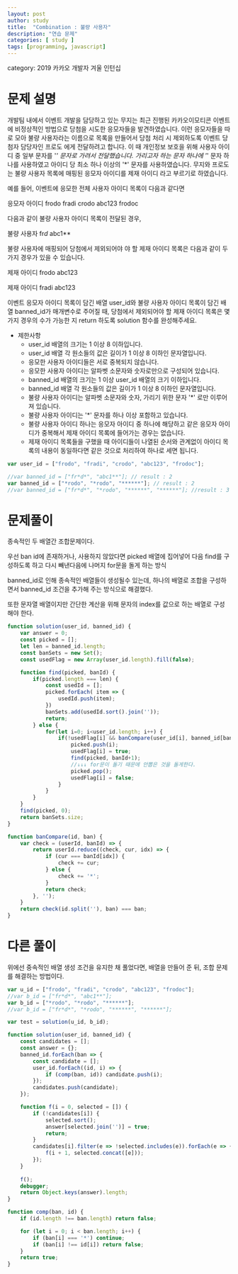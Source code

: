```yaml
---
layout: post
author: study
title:  "Combination : 불량 사용자"
description: "연습 문제"
categories: [ study ]
tags: [programming, javascript]
---
```

category: 2019 카카오 개발자 겨울 인턴십


# 문제 설명

개발팀 내에서 이벤트 개발을 담당하고 있는 무지는 최근 진행된 카카오이모티콘 이벤트에 비정상적인 방법으로 당첨을 시도한 응모자들을 발견하였습니다. 이런 응모자들을 따로 모아 불량 사용자라는 이름으로 목록을 만들어서 당첨 처리 시 제외하도록 이벤트 당첨자 담당자인 프로도 에게 전달하려고 합니다. 이 때 개인정보 보호을 위해 사용자 아이디 중 일부 문자를 '*' 문자로 가려서 전달했습니다. 가리고자 하는 문자 하나에 '*' 문자 하나를 사용하였고 아이디 당 최소 하나 이상의 '*' 문자를 사용하였습니다.
무지와 프로도는 불량 사용자 목록에 매핑된 응모자 아이디를 제재 아이디 라고 부르기로 하였습니다.

예를 들어, 이벤트에 응모한 전체 사용자 아이디 목록이 다음과 같다면

응모자 아이디
frodo
fradi
crodo
abc123
frodoc

다음과 같이 불량 사용자 아이디 목록이 전달된 경우,

불량 사용자
fr*d*
abc1**

불량 사용자에 매핑되어 당첨에서 제외되어야 야 할 제재 아이디 목록은 다음과 같이 두 가지 경우가 있을 수 있습니다.

제재 아이디
frodo
abc123

제재 아이디
fradi
abc123

이벤트 응모자 아이디 목록이 담긴 배열 user_id와 불량 사용자 아이디 목록이 담긴 배열 banned_id가 매개변수로 주어질 때, 당첨에서 제외되어야 할 제재 아이디 목록은 몇가지 경우의 수가 가능한 지 return 하도록 solution 함수를 완성해주세요.

- 제한사항
  - user_id 배열의 크기는 1 이상 8 이하입니다.
  - user_id 배열 각 원소들의 값은 길이가 1 이상 8 이하인 문자열입니다.
  - 응모한 사용자 아이디들은 서로 중복되지 않습니다.
  - 응모한 사용자 아이디는 알파벳 소문자와 숫자로만으로 구성되어 있습니다.
  - banned_id 배열의 크기는 1 이상 user_id 배열의 크기 이하입니다.
  - banned_id 배열 각 원소들의 값은 길이가 1 이상 8 이하인 문자열입니다.
  - 불량 사용자 아이디는 알파벳 소문자와 숫자, 가리기 위한 문자 '*' 로만 이루어져 있습니다.
  - 불량 사용자 아이디는 '*' 문자를 하나 이상 포함하고 있습니다.
  - 불량 사용자 아이디 하나는 응모자 아이디 중 하나에 해당하고 같은 응모자 아이디가 중복해서 제재 아이디 목록에 들어가는 경우는 없습니다.
  - 제재 아이디 목록들을 구했을 때 아이디들이 나열된 순서와 관계없이 아이디 목록의 내용이 동일하다면 같은 것으로 처리하여 하나로 세면 됩니다.

```javascript
var user_id = ["frodo", "fradi", "crodo", "abc123", "frodoc"];

//var banned_id = ["fr*d*", "abc1**"]; // result : 2
var banned_id = ["*rodo", "*rodo", "******"]; // result : 2
//var banned_id = ["fr*d*", "*rodo", "******", "******"]; //result : 3

```


# 문제풀이
  종속적인 두 배열간 조합문제이다.

  우선 ban id에 존재하거나, 사용하지 않았다면 picked 배열에 집어넣어 다음 find를 구성하도록 하고
  다시 빼낸다음에 나머지 for문을 돌게 하는 방식

  banned_id로 인해 종속적인 배열들이 생성될수 있는데, 
  하나의 배열로 조합을 구성하면서 banned_id 조건을 추가해 주는 방식으로 해결했다.

  또한 문자열 배열이지만 간단한 계산을 위해 문자의 index를 값으로 하는 배열로 구성해야 한다.


```javascript
function solution(user_id, banned_id) {
    var answer = 0;
    const picked = [];
    let len = banned_id.length;
    const banSets = new Set();
    const usedFlag = new Array(user_id.length).fill(false);

    function find(picked, banId) {
        if(picked.length === len) {
            const usedId = [];
            picked.forEach( item => {
                usedId.push(item);
            })
            banSets.add(usedId.sort().join(''));
            return;
        } else {
            for(let i=0; i<user_id.length; i++) {
                if(!usedFlag[i] && banCompare(user_id[i], banned_id[banId])) {
                    picked.push(i);
                    usedFlag[i] = true;
                    find(picked, banId+1);
                    //↓↓↓ for문이 돌기 때문에 안뽑은 것을 돌게한다. 
                    picked.pop();
                    usedFlag[i] = false;
                }
            }
        }
    }
    find(picked, 0);
    return banSets.size;
}

function banCompare(id, ban) {
    var check = (userId, banId) => {
        return userId.reduce((check, cur, idx) => {
            if (cur === banId[idx]) {
                check += cur;
            } else {
                check += '*';
            }
            return check;
        }, '');
    }
    return check(id.split(''), ban) === ban;
}

```
# 다른 풀이
  위에선 중속적인 배열 생성 조건을 유지한 채 풀었다면, 
  배열을 만들어 준 뒤, 조합 문제를 해결하는 방법이다. 

```javascript
var u_id = ["frodo", "fradi", "crodo", "abc123", "frodoc"];
//var b_id = ["fr*d*", "abc1**"];
var b_id = ["*rodo", "*rodo", "******"];
//var b_id = ["fr*d*", "*rodo", "******", "******"];

var test = solution(u_id, b_id);

function solution(user_id, banned_id) {
    const candidates = [];
    const answer = {};
    banned_id.forEach(ban => {
        const candidate = [];
        user_id.forEach((id, i) => {
            if (comp(ban, id)) candidate.push(i);
        });
        candidates.push(candidate);
    });

    function f(i = 0, selected = []) {
        if (!candidates[i]) {
            selected.sort();
            answer[selected.join('')] = true;
            return;
        }
        candidates[i].filter(e => !selected.includes(e)).forEach(e => {
            f(i + 1, selected.concat([e]));
        });
    }
    
    f();
    debugger;
    return Object.keys(answer).length;
}

function comp(ban, id) {
    if (id.length !== ban.length) return false;

    for (let i = 0; i < ban.length; i++) {
        if (ban[i] === '*') continue;
        if (ban[i] !== id[i]) return false;
    }
    return true;
}
```